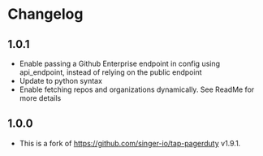 # Changelog

## 1.0.1
  * Enable passing a Github Enterprise endpoint in config using api_endpoint, instead of relying on the public endpoint
  * Update to python syntax
  * Enable fetching repos and organizations dynamically. See ReadMe for more details
 
## 1.0.0
  * This is a fork of https://github.com/singer-io/tap-pagerduty v1.9.1.

